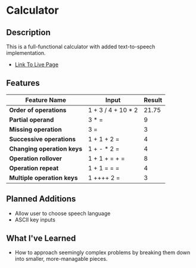 # Calculator

## Description
This is a full-functional calculator with added text-to-speech implementation.



- <a href="https://tammyslau29.github.io/calculator/">Link To Live Page</a>


## Features
Feature Name | Input | Result  
---|---| ---
**Order of operations** | 1 + 3 / 4 + 10 * 2| 21.75 |
**Partial operand**| 3 * =	| 9
**Missing operation**| 3 =	| 3
**Successive operations**      | 1 + 1 + 2 =      |   4 |
**Changing operation keys** | 1 + - * 2 =      |    4 |
**Operation rollover** | 1 + 1 + = + = | 8|
**Operation repeat** | 1 + 1 = = =	| 4
**Multiple operation keys**|  1 ++++ 2 =| 3




## Planned Additions
- Allow user to choose speech language
- ASCII key inputs

## What I've Learned
- How to approach seemingly complex problems by breaking them down into smaller, more-managable pieces.
